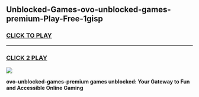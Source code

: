 
## Unblocked-Games-ovo-unblocked-games-premium-Play-Free-1gisp
<h3>
<a href="https://premium76.site?title=ovo-unblocked-games-premium&ref=20M">CLICK TO PLAY</a></h3>
<hr>

<h3>
<a href="https://premium76.site?title=ovo-unblocked-games-premium&ref=20M">CLICK 2 PLAY</a>
  
</h3>

<a href="https://premium76.site?title=ovo-unblocked-games-premium&ref=19M"><img src="https://clearcache.store/games.png"></a>


**ovo-unblocked-games-premium games unblocked: Your Gateway to Fun and Accessible Online Gaming**

